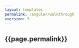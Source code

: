 ```yaml
---
layout: templates
permalink: /angular/walkthrough   
vversion: 5   
---
```



## {{page.permalink}} 